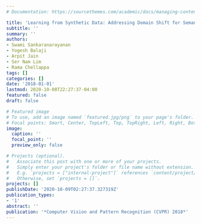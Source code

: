 ```yaml
---
# Documentation: https://sourcethemes.com/academic/docs/managing-content/

title: 'Learning from Synthetic Data: Addressing Domain Shift for Semantic Segmentation'
subtitle: ''
summary: ''
authors:
- Swami Sankaranarayanan
- Yogesh Balaji
- Arpit Jain
- Ser Nam Lim
- Rama Chellappa
tags: []
categories: []
date: '2018-01-01'
lastmod: 2020-10-08T22:27:37-04:00
featured: false
draft: false

# Featured image
# To use, add an image named `featured.jpg/png` to your page's folder.
# Focal points: Smart, Center, TopLeft, Top, TopRight, Left, Right, BottomLeft, Bottom, BottomRight.
image:
  caption: ''
  focal_point: ''
  preview_only: false

# Projects (optional).
#   Associate this post with one or more of your projects.
#   Simply enter your project's folder or file name without extension.
#   E.g. `projects = ["internal-project"]` references `content/project/deep-learning/index.md`.
#   Otherwise, set `projects = []`.
projects: []
publishDate: '2020-10-09T02:27:37.327319Z'
publication_types:
- '1'
abstract: ''
publication: '*Computer Vision and Pattern Recognition (CVPR) 2018*'
---
```

